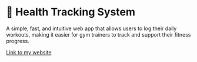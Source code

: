 # 💪 Health Tracking System
A simple, fast, and intuitive web app that allows users to log their daily workouts, making it easier for gym trainers to track and support their fitness progress.

[Link to my website](https://healthtracker-6j0z.onrender.com/)

